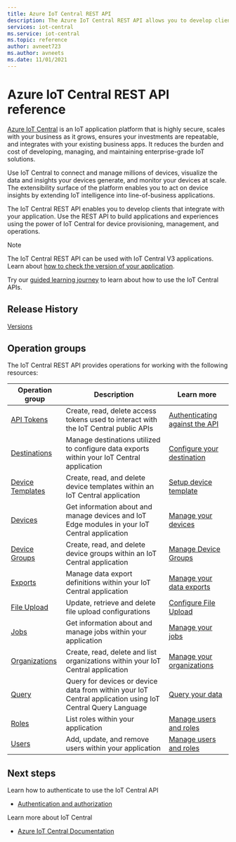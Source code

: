 ```yaml
---
title: Azure IoT Central REST API 
description: The Azure IoT Central REST API allows you to develop client and web applications that use REST calls to work with IoT Central. The API surface lets you manage IoT Central applications programmatically. 
services: iot-central
ms.service: iot-central
ms.topic: reference
author: avneet723
ms.author: avneets
ms.date: 11/01/2021
---
```


# Azure IoT Central REST API reference

[Azure IoT Central](/azure/iot-central/) is an IoT application platform that is highly secure, scales with your business as it grows, ensures your investments are repeatable, and integrates with your existing business apps. It reduces the burden and cost of developing, managing, and maintaining enterprise-grade IoT solutions. 

Use IoT Central to connect and manage millions of devices, visualize the data and insights your devices generate, and monitor your devices at scale. The extensibility surface of the platform enables you to act on device insights by extending IoT intelligence into line-of-business applications.

The IoT Central REST API enables you to develop clients that integrate with your application. Use the REST API to build applications and experiences using the power of IoT Central for device provisioning, management, and operations.

> [!Note]
> The IoT Central REST API can be used with IoT Central V3 applications. Learn about [how to check the version of your application](/azure/iot-central/core/howto-get-app-info).

Try our [guided learning journey](/learn/modules/manage-iot-central-apps-with-rest-api/) to learn about how to use the IoT Central APIs.

## Release History
[Versions](versions.md)

## Operation groups

The IoT Central REST API provides operations for working with the following resources:

| Operation group | Description                                                        | Learn more |
|-----------------|--------------------------------------------------------------------|------------| 
| [API Tokens](https://aka.ms/iotcapi-token)  | Create, read, delete access tokens used to interact with the IoT Central public APIs| [Authenticating against the API](https://aka.ms/iotcentralapidocsauth)
| [Destinations](https://aka.ms/iotcapi-destinations) | Manage destinations utilized to configure data exports within your IoT Central application | [Configure your destination](/azure/iot-central/preview/howto-export-data#destinations)|
| [Device Templates](https://aka.ms/iotcapi-devicetemplates) | Create, read, and delete device templates within an IoT Central application| [Setup device template](/azure/iot-central/core/howto-set-up-template)|
| [Devices](https://aka.ms/iotcapi-devices) | Get information about and manage devices and IoT Edge modules in your IoT Central application| [Manage your devices](/azure/iot-central/preview/howto-manage-devices)|
| [Device Groups](https://aka.ms/iotc-devicegroups)| Create, read, and delete device groups within an IoT Central application | [Manage Device Groups](/azure/iot-central/core/tutorial-use-device-groups) |
| [Exports](https://aka.ms/iotcapi-cde) | Manage data export definitions within your IoT Central application | [Manage your data exports](/azure/iot-central/preview/howto-export-data)|
| [File Upload](https://aka.ms/iotcapi-fileupload) | Update, retrieve and delete file upload configurations| [Configure File Upload](/azure/iot-central/core/howto-configure-file-uploads)|
| [Jobs](https://aka.ms/iotcapi-jobs)|Get information about and manage jobs within your application | [Manage your jobs](/azure/iot-central/core/howto-run-a-job) |
| [Organizations](https://aka.ms/iotcapi-orgs) | Create, read, delete and list organizations within your IoT Central application| [Manage your organizations](/azure/iot-central/core/howto-create-organizations)|
| [Query](https://aka.ms/iotcapi-query) | Query for devices or device data from within your IoT Central application using IoT Central Query Language| [Query your data](/azure/iot-central/core/howto-query-with-rest-api)|
| [Roles](https://aka.ms/iotcapi-roles)| List roles within your application | [Manage users and roles](/azure/iot-central/core/howto-manage-users-roles)|
| [Users](https://aka.ms/iotcapi-users)| Add, update, and remove users within your application | [Manage users and roles](/azure/iot-central/core/howto-manage-users-roles) |

## Next steps

Learn how to authenticate to use the IoT Central API
* [Authentication and authorization](authentication.md)

Learn more about IoT Central
* [Azure IoT Central Documentation](/azure/iot-central)
